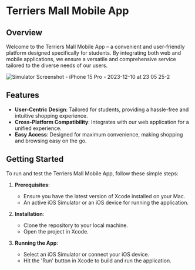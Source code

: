# Terriers Mall Mobile App

## Overview
Welcome to the Terriers Mall Mobile App – a convenient and user-friendly platform designed specifically for students. By integrating both web and mobile applications, we ensure a versatile and comprehensive service tailored to the diverse needs of our users.


![Simulator Screenshot - iPhone 15 Pro - 2023-12-10 at 23 05 25-2](https://github.com/BUMETCS673/project-cs673f23team1/assets/85106446/cc565142-f660-4fdc-b522-1b4925cc403f)



## Features
- **User-Centric Design**: Tailored for students, providing a hassle-free and intuitive shopping experience.
- **Cross-Platform Compatibility**: Integrates with our web application for a unified experience.
- **Easy Access**: Designed for maximum convenience, making shopping and browsing easy on the go.

## Getting Started
To run and test the Terriers Mall Mobile App, follow these simple steps:

1. **Prerequisites**:
   - Ensure you have the latest version of Xcode installed on your Mac.
   - An active iOS Simulator or an iOS device for running the application.

2. **Installation**:
   - Clone the repository to your local machine.
   - Open the project in Xcode.

3. **Running the App**:
   - Select an iOS Simulator or connect your iOS device.
   - Hit the 'Run' button in Xcode to build and run the application.

